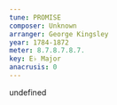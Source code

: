 ```yaml
---
tune: PROMISE
composer: Unknown
arranger: George Kingsley
year: 1784-1872
meter: 8.7.8.7.8.7.
key: E♭ Major
anacrusis: 0
---
```

undefined